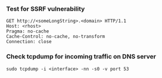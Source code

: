 ### Test for SSRF vulnerability
```
GET http://<someLongString>.<domain> HTTP/1.1  
Host: <rhost>  
Pragma: no-cache  
Cache-Control: no-cache, no-transform  
Connection: close  
```

### Check tcpdump for incoming traffic on DNS server
```
sudo tcpdump -i <interface> -nn -s0 -v port 53
```



